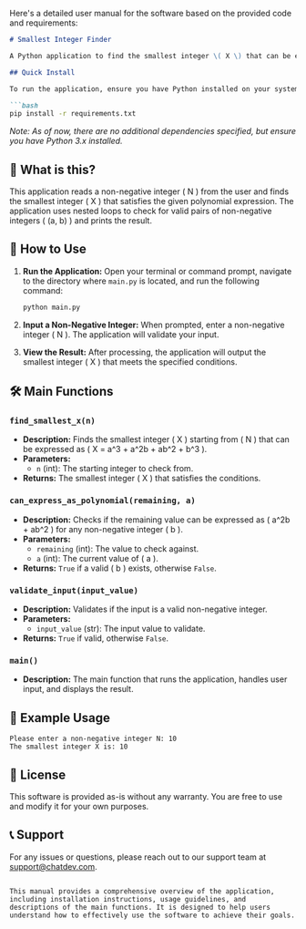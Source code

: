 Here's a detailed user manual for the software based on the provided code and requirements:

```markdown
# Smallest Integer Finder

A Python application to find the smallest integer \( X \) that can be expressed in the form \( X = a^3 + a^2b + ab^2 + b^3 \) for non-negative integers \( a \) and \( b \).

## Quick Install

To run the application, ensure you have Python installed on your system. You can install the required dependencies using pip:

```bash
pip install -r requirements.txt
```

*Note: As of now, there are no additional dependencies specified, but ensure you have Python 3.x installed.*

## 🤔 What is this?

This application reads a non-negative integer \( N \) from the user and finds the smallest integer \( X \) that satisfies the given polynomial expression. The application uses nested loops to check for valid pairs of non-negative integers \( (a, b) \) and prints the result.

## 📖 How to Use

1. **Run the Application:**
   Open your terminal or command prompt, navigate to the directory where `main.py` is located, and run the following command:

   ```bash
   python main.py
   ```

2. **Input a Non-Negative Integer:**
   When prompted, enter a non-negative integer \( N \). The application will validate your input.

3. **View the Result:**
   After processing, the application will output the smallest integer \( X \) that meets the specified conditions.

## 🛠️ Main Functions

### `find_smallest_x(n)`

- **Description:** Finds the smallest integer \( X \) starting from \( N \) that can be expressed as \( X = a^3 + a^2b + ab^2 + b^3 \).
- **Parameters:** 
  - `n` (int): The starting integer to check from.
- **Returns:** The smallest integer \( X \) that satisfies the conditions.

### `can_express_as_polynomial(remaining, a)`

- **Description:** Checks if the remaining value can be expressed as \( a^2b + ab^2 \) for any non-negative integer \( b \).
- **Parameters:**
  - `remaining` (int): The value to check against.
  - `a` (int): The current value of \( a \).
- **Returns:** `True` if a valid \( b \) exists, otherwise `False`.

### `validate_input(input_value)`

- **Description:** Validates if the input is a valid non-negative integer.
- **Parameters:**
  - `input_value` (str): The input value to validate.
- **Returns:** `True` if valid, otherwise `False`.

### `main()`

- **Description:** The main function that runs the application, handles user input, and displays the result.

## 📝 Example Usage

```plaintext
Please enter a non-negative integer N: 10
The smallest integer X is: 10
```

## 📄 License

This software is provided as-is without any warranty. You are free to use and modify it for your own purposes.

## 📞 Support

For any issues or questions, please reach out to our support team at support@chatdev.com.

```

This manual provides a comprehensive overview of the application, including installation instructions, usage guidelines, and descriptions of the main functions. It is designed to help users understand how to effectively use the software to achieve their goals.